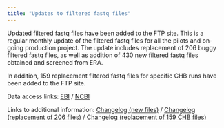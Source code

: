 ```yaml
---
title: "Updates to filtered fastq files"
---
```

                    
Updated filtered fastq files have been added to the FTP site. This is a regular monthly update of the filtered fastq files for all the pilots and on-going production project. The update includes replacement of 206 buggy filtered fastq files, as well as addition of 430 new filtered fastq files obtained and screened from ERA.

In addition, 159 replacement filtered fastq files for specific CHB runs have been added to the FTP site.

Data access links: [EBI](ftp://ftp.1000genomes.ebi.ac.uk/vol1/ftp/) / [NCBI](ftp://ftp-trace.ncbi.nih.gov/1000genomes/ftp/)

Links to additional information: [Changelog (new files)](ftp://ftp.1000genomes.ebi.ac.uk/vol1/ftp/changelog_details/changelog_details_20091110_new_filtered_fastq_files) / [Changelog (replacement of 206 files)](ftp://ftp.1000genomes.ebi.ac.uk/vol1/ftp/changelog_details/changelog_details_20091110_replacement_filtered_fastq_files) / [Changelog (replacement of 159 CHB files)](ftp://ftp.1000genomes.ebi.ac.uk/vol1/ftp/changelog_details/changelog_details_20091110_replacement_CHB_filtered_fastq)
